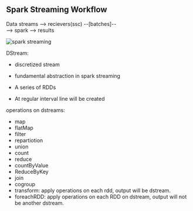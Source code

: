 ## Spark Streaming Workflow

Data streams --> recievers(ssc) --[batches]--\
--> spark --> results

![spark streaming](http://www.lifeisafile.com/assets/images/spark_streaming_working.jpg)

DStream:
- discretized stream
- fundamental abstraction in spark streaming
- A series of RDDs

- At regular interval line will be created

operations on dstreams:
- map
- flatMap
- filter
- repartiotion
- union
- count
- reduce
- countByValue
- ReduceByKey
- join
- cogroup
- transform: apply operations on each rdd, output will be dstream.
- foreachRDD: apply operations on each RDD on dstream, output will not be another dstream.